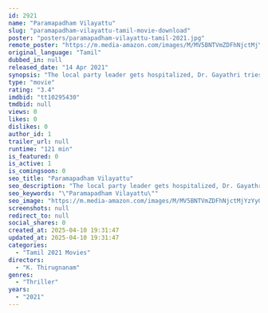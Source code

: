 ```yaml
---
id: 2921
name: "Paramapadham Vilayattu"
slug: "paramapadham-vilayattu-tamil-movie-download"
poster: "posters/paramapadham-vilayattu-tamil-2021.jpg"
remote_poster: "https://m.media-amazon.com/images/M/MV5BNTVmZDFhNjctMjYzYy00YWQzLWE3ZTktNTUzOTUxZjA5NjVlXkEyXkFqcGdeQXVyMTI1NDAzMzM0._V1_SX300.jpg"
original_language: "Tamil"
dubbed_in: null
released_date: "14 Apr 2021"
synopsis: "The local party leader gets hospitalized, Dr. Gayathri tries her best to cure him, but he dies. The leader's son is forced to take over while Dr. Gayathri tells him about the conspiracy over his father's death."
type: "movie"
rating: "3.4"
imdbid: "tt10295430"
tmdbid: null
views: 0
likes: 0
dislikes: 0
author_id: 1
trailer_url: null
runtime: "121 min"
is_featured: 0
is_active: 1
is_comingsoon: 0
seo_title: "Paramapadham Vilayattu"
seo_description: "The local party leader gets hospitalized, Dr. Gayathri tries her best to cure him, but he dies. The leader's son is forced to take over while Dr. Gayathri tells him about the conspiracy over his father's death."
seo_keywords: "\"Paramapadham Vilayattu\""
seo_image: "https://m.media-amazon.com/images/M/MV5BNTVmZDFhNjctMjYzYy00YWQzLWE3ZTktNTUzOTUxZjA5NjVlXkEyXkFqcGdeQXVyMTI1NDAzMzM0._V1_SX300.jpg"
screenshots: null
redirect_to: null
social_shares: 0
created_at: 2025-04-10 19:31:47
updated_at: 2025-04-10 19:31:47
categories:
  - "Tamil 2021 Movies"
directors:
  - "K. Thirugnanam"
genres:
  - "Thriller"
years:
  - "2021"
---
```

